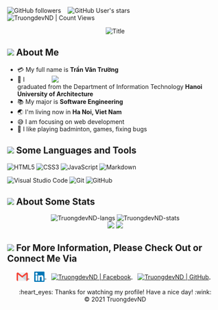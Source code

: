 <img alt="GitHub followers" src="https://img.shields.io/github/followers/TruongdevND?style=social"> &nbsp;&nbsp; <img alt="GitHub User's stars" src="https://img.shields.io/github/stars/TruongdevND?style=social"> &nbsp;&nbsp; <img alt="TruongdevND | Count Views" src="https://enemo786q3svfle.m.pipedream.net" />

<div align="center">
  <img src="https://readme-typing-svg.herokuapp.com?font=Architects+Daughter&color=%2338C2FF&size=50&center=true&vCenter=true&height=60&width=600&lines=Hello!+I'm+Truong+%3C3;nickname+TruongdevNDWelcome+to+my+profile!" alt="Title"></img>
</div>


## <img src="https://raw.githubusercontent.com/nixin72/nixin72/master/wave.gif" width="50px"></img> About Me

- :credit_card: My full name is **Trần Văn Trường** <img src="https://media1.tenor.com/m/5BYK-WS0__gAAAAd/cool-fun.gif" width="400" align="right"/>
- :school: I graduated from the Department of Information Technology **Hanoi University of Architecture**
- :books: My major is **Software Engineering**
- :earth_asia: I'm living now in **Ha Noi, Viet Nam**
- :sweat_smile: I am focusing on web development
- :monocle_face: I like playing badminton, games, fixing bugs


## <img src="https://media2.giphy.com/media/QssGEmpkyEOhBCb7e1/giphy.gif?cid=ecf05e47a0n3gi1bfqntqmob8g9aid1oyj2wr3ds3mg700bl&rid=giphy.gif" width="50px"> Some Languages and Tools
 ![HTML5](https://img.shields.io/badge/html5-%23E34F26.svg?style=for-the-badge&logo=html5&logoColor=white) ![CSS3](https://img.shields.io/badge/css3-%231572B6.svg?style=for-the-badge&logo=css3&logoColor=white) ![JavaScript](https://img.shields.io/badge/javascript-%23323330.svg?style=for-the-badge&logo=javascript&logoColor=%23F7DF1E) ![Markdown](https://img.shields.io/badge/markdown-%23000000.svg?style=for-the-badge&logo=markdown&logoColor=white) 

![Visual Studio Code](https://img.shields.io/badge/Visual%20Studio%20Code-0078d7.svg?style=for-the-badge&logo=visual-studio-code&logoColor=white) ![Git](https://img.shields.io/badge/git-%23F05033.svg?style=for-the-badge&logo=git&logoColor=white) ![GitHub](https://img.shields.io/badge/github-%23121011.svg?style=for-the-badge&logo=github&logoColor=white) 

## <img src="https://media0.giphy.com/media/cNZqrH5IzOG0xrlWks/giphy.gif?cid=ecf05e47map255q427en9uprqc1sb0unjq5k4fnqg5pmhhs4&rid=giphy.gif&ct=s" width="50px"> About Some Stats
<div align="center">
<img height="150em" src="https://github-readme-stats.vercel.app/api/top-langs/?username=TruongdevND&layout=compact&show_icon=true&theme=algolia" alt="TruongdevND-langs"/>
<img height="150em" src="https://github-readme-stats.vercel.app/api/?username=TruongdevND&layout=compact&show_icon=true&theme=algolia" alt="TruongdevND-stats"/>
</div>
<div align="center">
  <img src="http://github-readme-streak-stats.herokuapp.com?user=TruongdevND&theme=algolia&background=0d1117&hide_border=true" />
  <img src="https://activity-graph.herokuapp.com/graph?username=TruongdevND&theme=react-dark"/>
</div>

## <img src='https://raw.githubusercontent.com/ShahriarShafin/ShahriarShafin/main/Assets/handshake.gif' width="80px"> For More Information, Please Check Out or Connect Me Via
<p align="center">
  <a href="mailto:truong2708.dev@gmail.com" >
    <img align="center" alt="TruongdevND | Gmail" width="26px" src="https://github.com/SatYu26/SatYu26/blob/master/Assets/Gmail.svg" />
  </a> &nbsp;&nbsp;
  
  <a href="www.linkedin.com/in/truongdevnd" target="_blank">
    <img align="center" alt="TruongdevND | Linkedin" width="24px" src="https://github.com/SatYu26/SatYu26/blob/master/Assets/Linkedin.svg" />
  </a> &nbsp;&nbsp;
  
  <a href="https://www.facebook.com/profile.php?id=100041618133507&locale=vi_VN" target="_blank">
      <img align="center" alt="TruongdevND | Facebook" width="24px" src="https://upload.wikimedia.org/wikipedia/en/thumb/0/04/Facebook_f_logo_%282021%29.svg/100px-Facebook_f_logo_%282021%29.svg.png" />
  </a> &nbsp;&nbsp;
  
  <a href="https://profile-summary-for-github.herokuapp.com/user/truongdevnd" target="_blank">
    <img align="center" alt="TruongdevND | GitHub" width="26px" src="https://upload.wikimedia.org/wikipedia/commons/thumb/a/ae/Github-desktop-logo-symbol.svg/1024px-Github-desktop-logo-symbol.svg.png" />
  </a> &nbsp;&nbsp;
<p> 

<div align="center">
  :heart_eyes: Thanks for watching my profile! Have a nice day! :wink: <br/>
  &copy; 2021 TruongdevND
</div>

